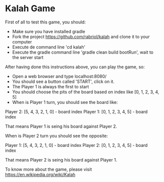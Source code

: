 # Kalah Game

First of all to test this game, you should:

- Make sure you have installed gradle
- Fork the project https://github.com/rabriol/kalah and clone it to your computer
- Execute de command line 'cd kalah'
- Execute the gradle command line 'gradle clean build bootRun', wait to the server start

After having done this instructions above, you can play the game, so:

- Open a web browser and type localhost:8080/
- You should see a button called 'START', click on it.
- The Player 1 is always the first to start
- You should choose the pits of the board based on index like [0, 1, 2, 3, 4, 5]
- When is Player 1 turn, you should see the board like:

Player 2: [5, 4, 3, 2, 1, 0] - board index
Player 1: [0, 1, 2, 3, 4, 5] - board index

That means Player 1 is seing his board against Player 2.

When is Player 2 turn you should see the opposite:

Player 1: [5, 4, 3, 2, 1, 0] - board index
Player 2: [0, 1, 2, 3, 4, 5] - board index

That means Player 2 is seing his board against Player 1.

To know more about the game, please visit https://en.wikipedia.org/wiki/Kalah
